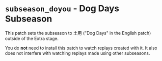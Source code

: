 # `subseason_doyou` - Dog Days Subseason

This patch sets the subseason to 土用 ("Dog Days" in the English patch) outside of the Extra stage.

You do **not** need to install this patch to watch replays created with it.  It also does not interfere with watching replays made using other subseasons.
